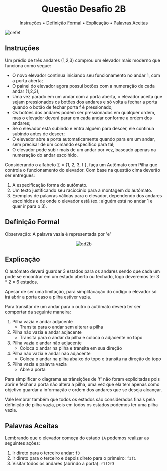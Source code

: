 <h1 align="center">
  Questão Desafio 2B
</h1>

<p align="center">
  <a href="#instruções">Instruções</a> •
  <a href="#definição-formal">Definição Formal</a> •
  <a href="#explicação">Explicação</a> •
  <a href="#palavras-aceitas">Palavras Aceitas</a>
</p>

![cefet](https://i.imgur.com/K0E5iFC.jpg)

## Instruções

Um prédio de três andares (1,2,3) comprou um elevador mais moderno que funciona como segue:

- O novo elevador continua iniciando seu funcionamento no andar 1, com a porta aberta;
- O painel do elevador agora possui botões com a numeração de cada andar (1,2,3);
- Uma vez parado em um andar com a porta aberta, o elevador aceita que sejam pressionados os botões dos andares e só volta a fechar a porta quando o botão de fechar porta f é pressionado;
- Os botões dos andares podem ser pressionados em qualquer ordem, mas o elevador deverá parar em cada andar conforme a ordem dos andares;
- Se o elevador está subindo e entra alguém para descer, ele continua subindo antes de descer;
- O elevador abre a porta automaticamente quando para em um andar, sem precisar de um comando específico para tal;
- O elevador pode subir mais de um andar por vez, baseado apenas na numeração do andar escolhido.

Considerando o alfabeto Σ = {1, 2, 3, f }, faça um Autômato com Pilha que controla o funcionamento do elevador.
Com base na questão cima deverão ser entregues:

1. A especificação forma do autômato.
2. Um texto justificando seu raciocínio para a montagem do autômato.
3. Exemplos de palavras válidas para o elevador, dependendo dos andares escolhidos e de onde o elevador está (ex.: alguém está no andar 1 e quer ir para o 3).

## Definição Formal

Observação: A palavra vazia é representada por 'e'

<p align="center">
  <img src="https://i.imgur.com/smdrK0M.png" alt="qd2b">
</p>

## Explicação

O autômato deverá guardar 3 estados para os andares sendo que cada um pode se encontrar em um estado aberto ou fechado, logo deveremos ter 3 * 2 = 6 estados.

Apesar de ser uma limitação, para simplifacação do código o elevador só irá abrir a porta caso a pilha estiver vazia.

Para transitar de um andar para o outro o autômato deverá ter ser comportar da seguinte maneira:

1. Pilha vazia e andar adjacente
   - Transita para o andar sem alterar a pilha
2. Pilha não vazia e andar adjacente
   - Transita para o andar da pilha e coloca o adjacente no topo
3. Pilha vazia e andar não adjacente
   - Coloca o andar na pilha e transita em sua direção
4. Pilha não vazia e andar não adjacente
   - Coloca o andar na pilha abaixo do topo e transita na direção do topo
5. Pilha vazia e palavra vazia
   - Abre a porta

Para simplificar o diagrama as trânsições de 'f' não foram explícitadas pois abrir e fechar a porta não altera a pilha, uma vez que ela tem apenas como objetivo guardar a informação e ordem dos andares que se deseja alcançar.

Vale lembrar também que todos os estados são considerados finais pela definição de pilha vazia, pois em todos os estados podemos ter uma pilha vazia.

## Palavras Aceitas

Lembrando que o elevador começa do estado ```1A``` podemos realizar as seguintes ações:

1. Ir direto para o terceiro andar: ```f3```
2. Ir direto para o terceiro e depois direto para o primeiro: ```f3f1```
3. Visitar todos os andares (abrindo a porta): ```f1f2f3```
